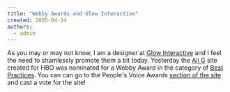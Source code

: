 ```yaml
---
title: "Webby Awards and Glow Interactive"
created: 2005-04-14
authors: 
  - admin
---
```


As you may or may not know, I am a designer at [Glow Interactive](http://www.glowinteractive.com) and I feel the need to shamlessly promote them a bit today. Yesterday the [Ali G](http://www.disbealig.com/) site created for HBO was nominated for a Webby Award in the category of [Best Practices](http://www.webbyawards.com/webbys/categories.php#best_practices). You can can go to the People's Voice Awards [section of the site](http://pv.webbyawards.com/) and cast a vote for the site!
